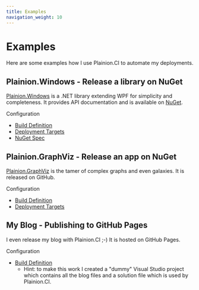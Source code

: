 ```yaml
---
title: Examples
navigation_weight: 10
---
```


# Examples

Here are some examples how I use Plainion.CI to automate my deployments.

## Plainion.Windows - Release a library on NuGet

[Plainion.Windows](https://github.com/plainionist/Plainion.Windows) is a .NET library extending WPF for simplicity and completeness.
It provides API documentation and is available on [NuGet](https://www.nuget.org/packages/Plainion.Windows).

Configuration

- [Build Definition](https://github.com/plainionist/Plainion.Windows/blob/master/Plainion.Windows.gc)
- [Deployment Targets](https://github.com/plainionist/Plainion.Windows/blob/master/build/Targets.fsx)
- [NuGet Spec](https://github.com/plainionist/Plainion.Windows/blob/master/build/Plainion.Windows.nuspec)


## Plainion.GraphViz - Release an app on NuGet

[Plainion.GraphViz](http://plainionist.github.io/Plainion.GraphViz/) is the tamer of complex graphs and even galaxies.
It is released on GitHub.

Configuration

- [Build Definition](https://github.com/plainionist/Plainion.GraphViz/blob/master/Plainion.GraphViz.gc)
- [Deployment Targets](https://github.com/plainionist/Plainion.GraphViz/blob/master/build/Targets.fsx)

## My Blog - Publishing to GitHub Pages

I even release my blog with Plainion.CI ;-)
It is hosted on GitHub Pages.

Configuration

- [Build Definition](https://github.com/plainionist/plainionist.github.io/blob/master/plainionist.github.io.gc)
  - Hint: to make this work I created a "dummy" Visual Studio project which contains all the blog files and a solution file
    which is used by Plainion.CI.



